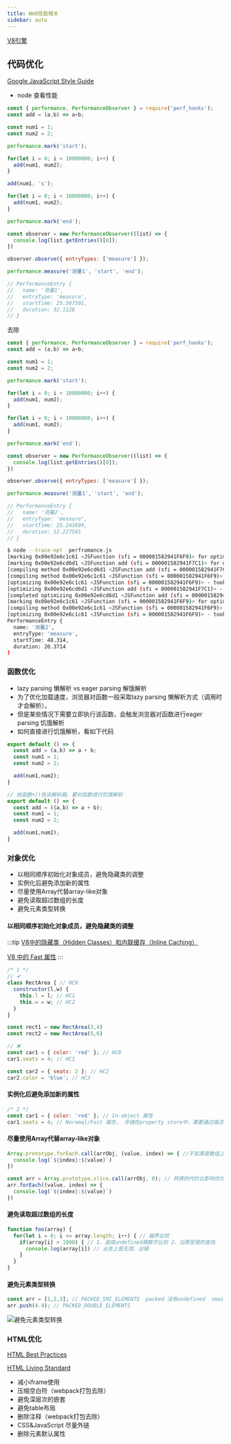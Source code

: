 ```yaml
---
title: Web性能相关
sidebar: auto
---
```


[V8引擎](https://v8.dev/#prop_access)

## 代码优化

[Google JavaScript Style Guide](https://google.github.io/styleguide/jsguide.html)

* node 查看性能

```js
const { performance, PerformanceObserver } = require('perf_hooks');
const add = (a,b) => a+b;

const num1 = 1;
const num2 = 2;

performance.mark('start');

for(let i = 0; i < 10000000; i++) {
  add(num1, num2);
}

add(num1, 's');

for(let i = 0; i < 10000000; i++) {
  add(num1, num2);
}

performance.mark('end');

const observer = new PerformanceObserver((list) => {
  console.log(list.getEntries()[0]);
})

observer.observe({ entryTypes: ['measure'] });

performance.measure('测量1', 'start', 'end');

// PerformanceEntry {
//   name: '测量1',
//   entryType: 'measure',
//   startTime: 25.567501,
//   duration: 32.1128
// }
```

去除

```js
const { performance, PerformanceObserver } = require('perf_hooks');
const add = (a,b) => a+b;

const num1 = 1;
const num2 = 2;

performance.mark('start');

for(let i = 0; i < 10000000; i++) {
  add(num1, num2);
}

for(let i = 0; i < 10000000; i++) {
  add(num1, num2);
}

performance.mark('end');

const observer = new PerformanceObserver((list) => {
  console.log(list.getEntries()[0]);
})

observer.observe({ entryTypes: ['measure'] });

performance.measure('测量1', 'start', 'end');

// PerformanceEntry {
//   name: '测量2',
//   entryType: 'measure',
//   startTime: 25.243699,
//   duration: 12.227501
// }
```

```bash
$ node --trace-opt  perfromance.js
[marking 0x00e92e6c1c61 <JSFunction (sfi = 000001582941F6F9)> for optimized recompilation, reason: hot and stable]
[marking 0x00e92e6cd6d1 <JSFunction add (sfi = 000001582941F7C1)> for optimized recompilation, reason: small function]
[compiling method 0x00e92e6cd6d1 <JSFunction add (sfi = 000001582941F7C1)> using TurboFan]
[compiling method 0x00e92e6c1c61 <JSFunction (sfi = 000001582941F6F9)> using TurboFan OSR]
[optimizing 0x00e92e6c1c61 <JSFunction (sfi = 000001582941F6F9)> - took 0.210, 0.388, 0.035 ms]      
[optimizing 0x00e92e6cd6d1 <JSFunction add (sfi = 000001582941F7C1)> - took 0.577, 0.753, 0.020 ms]  
[completed optimizing 0x00e92e6cd6d1 <JSFunction add (sfi = 000001582941F7C1)>]
[marking 0x00e92e6c1c61 <JSFunction (sfi = 000001582941F6F9)> for optimized recompilation, reason: hot and stable]
[compiling method 0x00e92e6c1c61 <JSFunction (sfi = 000001582941F6F9)> using TurboFan OSR]
[optimizing 0x00e92e6c1c61 <JSFunction (sfi = 000001582941F6F9)> - took 0.193, 0.369, 0.026 ms]      
PerformanceEntry {
  name: '测量2',
  entryType: 'measure',
  startTime: 48.314,
  duration: 20.3714
}
```

### 函数优化

* lazy parsing 懒解析 vs eager parsing 解饿解析
* 为了优化加载速度，浏览器对函数一般采取lazy parsing 懒解析方式（调用时才会解析）。
* 但是某些情况下需要立即执行该函数，会触发浏览器对函数进行eager parsing 饥饿解析
* 如何直接进行饥饿解析，看如下代码

```js
export default () => {
  const add = (a,b) => a + b;
  const num1 = 1;
  const num2 = 2;

  add(num1,num2);
}

// 给函数+()告诉解析器，要对函数进行饥饿解析
export default () => {
  const add = ((a,b) => a + b);
  const num1 = 1;
  const num2 = 2;

  add(num1,num2);
}
```

### 对象优化

* 以相同顺序初始化对象成员，避免隐藏类的调整
* 实例化后避免添加新的属性
* 尽量使用Array代替array-like对象
* 避免读取超过数组的长度
* 避免元素类型转换

#### 以相同顺序初始化对象成员，避免隐藏类的调整

:::tip
[V8中的隐藏类（Hidden Classes）和内联缓存（Inline Caching）](https://segmentfault.com/a/1190000039247203)

[V8 中的 Fast 属性](https://zhuanlan.zhihu.com/p/29321540)
:::

```js
/* 1 */ 
// ✔
class RectArea { // HC0
  constructor(l,w) {
    this.l = l; // HC1
    this.w = w; // HC2
  }
}

const rect1 = new RectArea(3,4)
const rect2 = new RectArea(5,6)

// ❌
const car1 = { color: 'red' }; // HC0
car1.seats = 4; // HC1

const car2 = { seats: 2 }; // HC2
car2.color = 'blue'; // HC3
```

#### 实例化后避免添加新的属性

```js
/* 2 */
const car1 = { color: 'red' }; // In-object 属性
car1.seats = 4; // Noramal/Fast 属性， 存储在property store中，需要通过描述数组扫描间接查找
```

#### 尽量使用Array代替array-like对象

```js
Array.prototype.forEach.call(arrObj, (value, index) => { //不如真是数组上效率高
  console.log(`${index}:${value}`)
})

const arr = Array.prototype.slice.call(arrObj, 0); // 转换的代价比影响优化小
arr.forEach((value, index) => {
  console.log(`${index}:${value}`)
})
```

#### 避免读取超过数组的长度

```js
function foo(array) {
  for(let i = 0; i <= array.length; i++) { // 越界比较
    if(array[i] > 1000) { // 1、造成undefined跟数字比较 2、沿原型链的查找
      console.log(array[i]) // 业务上是无效、出错
    }
  }
}
```

#### 避免元素类型转换

```js
const arr = [1,2,3]; // PACKED_SMI_ELEMENTS  packed 没有undefined  smailInt
arr.push(4.4); // PACKED_DOUBLE_ELEMENTS
```

![避免元素类型转换](./20210702-010336.png)

### HTML优化

[HTML Best Practices](https://github.com/hail2u/html-best-practices)

[HTML Living Standard](https://whatwg-cn.github.io/html/)

* 减小iframe使用
* 压缩空白符（webpack打包去除）
* 避免深层次的嵌套
* 避免table布局
* 删除注释（webpack打包去除）
* CSS&JavaScript 尽量外链
* 删除元素默认属性
